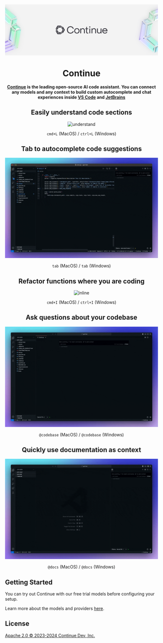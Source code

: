 ![readme](https://github.com/continuedev/continue/raw/HEAD/media/readme.png)

<h1 align="center">Continue</h1>

<div align="center">

**[Continue](https://docs.continue.dev) is the leading open-source AI code assistant. You can connect any models and any context to build custom autocomplete and chat experiences inside [VS Code](https://marketplace.visualstudio.com/items?itemName=Continue.continue) and [JetBrains](https://plugins.jetbrains.com/plugin/22707-continue-extension)**

</div>

<div align="center">

## Easily understand code sections

![understand](https://github.com/continuedev/continue/raw/HEAD/docs/static/img/understand.gif)

`cmd+L` (MacOS) / `ctrl+L` (Windows)

## Tab to autocomplete code suggestions

![autocomplete](https://github.com/continuedev/continue/raw/HEAD/docs/static/img/autocomplete.gif)

`tab` (MacOS) / `tab` (Windows)

## Refactor functions where you are coding

![inline](https://github.com/continuedev/continue/raw/HEAD/docs/static/img/inline.gif)

`cmd+I` (MacOS) / `ctrl+I` (Windows)

## Ask questions about your codebase

![codebase](https://github.com/continuedev/continue/raw/HEAD/docs/static/img/codebase.gif)

`@codebase` (MacOS) / `@codebase` (Windows)

## Quickly use documentation as context

![docs](https://github.com/continuedev/continue/raw/HEAD/docs/static/img/docs.gif)

`@docs` (MacOS) / `@docs` (Windows)

</div>

## Getting Started

You can try out Continue with our free trial models before configuring your setup.

Learn more about the models and providers [here](https://continue.dev/docs/setup/overview).

## License

[Apache 2.0 © 2023-2024 Continue Dev, Inc.](https://github.com/continuedev/continue/blob/HEAD/LICENSE)

